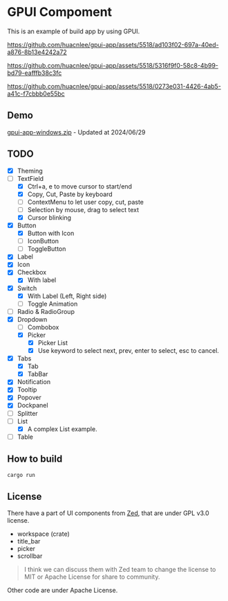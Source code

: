 # GPUI Compoment

This is an example of build app by using GPUI.

<https://github.com/huacnlee/gpui-app/assets/5518/ad103f02-697a-40ed-a876-8b13e4242a72>

<https://github.com/huacnlee/gpui-app/assets/5518/5316f9f0-58c8-4b99-bd79-eafffb38c3fc>

<https://github.com/huacnlee/gpui-app/assets/5518/0273e031-4426-4ab5-a41c-f7cbbb0e55bc>

## Demo

[gpui-app-windows.zip](https://github.com/user-attachments/files/16039599/main-app.zip) - Updated at 2024/06/29

## TODO

- [x] Theming
- [ ] TextField
  - [x] Ctrl+a, e to move cursor to start/end
  - [x] Copy, Cut, Paste by keyboard
  - [ ] ContextMenu to let user copy, cut, paste
  - [ ] Selection by mouse, drag to select text
  - [x] Cursor blinking
- [x] Button
  - [x] Button with Icon
  - [ ] IconButton
  - [ ] ToggleButton
- [x] Label
- [x] Icon
- [x] Checkbox
  - [x] With label
- [x] Switch
  - [x] With Label (Left, Right side)
  - [ ] Toggle Animation
- [ ] Radio & RadioGroup
- [x] Dropdown
  - [ ] Combobox
  - [x] Picker
    - [x] Picker List
    - [x] Use keyword to select next, prev, enter to select, esc to cancel.
- [x] Tabs
  - [x] Tab
  - [x] TabBar
- [x] Notification
- [x] Tooltip
- [x] Popover
- [x] Dockpanel
- [ ] Splitter
- [ ] List
  - [x] A complex List example.
- [ ] Table

## How to build

```bash
cargo run
```

## License

There have a part of UI components from [Zed](https://github.com/zed-industries/zed/tree/main/crates/ui), that are under GPL v3.0 license.

- workspace (crate)
- title_bar
- picker
- scrollbar

> I think we can discuss them with Zed team to change the license to MIT or Apache License for share to community.

Other code are under Apache License.
